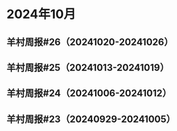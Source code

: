# 2024年10月
## 羊村周报#26（20241020-20241026）
## 羊村周报#25（20241013-20241019）
## 羊村周报#24（20241006-20241012）
## 羊村周报#23（20240929-20241005）